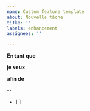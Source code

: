 ```yaml
---
name: Custom feature template
about: Nouvelle tâche
title: ''
labels: enhancement
assignees: ''

---
```


**En tant que**

**je veux**

**afin de**

-- 
- [ ]

